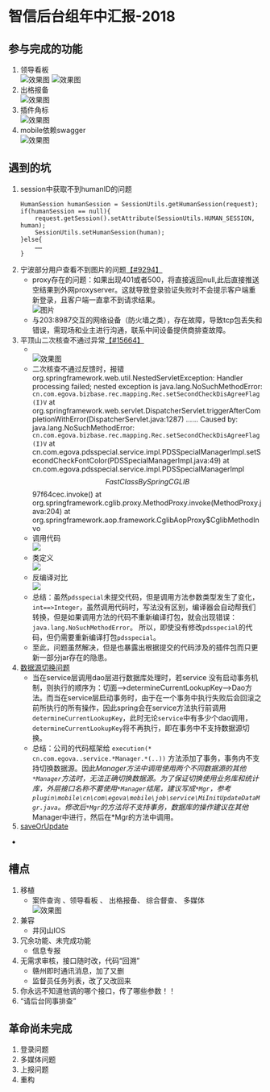 # 智信后台组年中汇报-2018
## 参与完成的功能
1. 领导看板<br>
    ![效果图](img/leaderbord1.png)  ![效果图](img/leaderbord2.png) <br>
1. 出格报备<br>
    ![效果图](img/defaultimg.png)<br>
1. 插件角标<br>
    ![效果图](img/tipnum.png)<br>
1. mobile依赖swagger<br>
    ![效果图](img/swagger.png)<br>
## 遇到的坑
1. session中获取不到humanID的问题
    ```
    HumanSession humanSession = SessionUtils.getHumanSession(request);
    if(humanSession == null){
        request.getSession().setAttribute(SessionUtils.HUMAN_SESSION, human);
        SessionUtils.setHumanSession(human);
    }else{
        ……
    }
    ```
2. 宁波部分用户查看不到图片的问题[【#9294】](http://faq.egova.com.cn:7777/redmine/issues/9294)
    * proxy存在的问题：如果出现401或者500，将直接返回null,此后直接推送空结果到外网proxyserver。这就导致登录验证失败时不会提示客户端重新登录，且客户端一直拿不到请求结果。
    <br>![图片](img/proxy.png)
    * 与203:8987交互的网络设备（防火墙之类），存在故障，导致tcp包丢失和错误，需现场和业主进行沟通，联系中间设备提供商排查故障。
3. 平顶山二次核查不通过异常[【#15664】](http://faq.egova.com.cn:7777/redmine/issues/15664)<br>
    * <br>![效果图](img/pingdingshan.png)
    * 二次核查不通过反馈时，报错  org.springframework.web.util.NestedServletException: Handler processing failed; nested exception is java.lang.NoSuchMethodError: `cn.com.egova.bizbase.rec.mapping.Rec.setSecondCheckDisAgreeFlag(I)V`
        at org.springframework.web.servlet.DispatcherServlet.triggerAfterCompletionWithError(DispatcherServlet.java:1287)
            ……
     Caused by: java.lang.NoSuchMethodError: `cn.com.egova.bizbase.rec.mapping.Rec.setSecondCheckDisAgreeFlag(I)V`
        at cn.com.egova.pdsspecial.service.impl.PDSSpecialManagerImpl.setSecondCheckFontColor(PDSSpecialManagerImpl.java:49)
        at cn.com.egova.pdsspecial.service.impl.PDSSpecialManagerImpl$$FastClassBySpringCGLIB$$97f64cec.invoke(<generated>)
        at org.springframework.cglib.proxy.MethodProxy.invoke(MethodProxy.java:204)
        at org.springframework.aop.framework.CglibAopProxy$CglibMethodInvo
    * 调用代码<br>
    ![](img/pingdingshan3.png)
    * 类定义<br>
    ![](img/pingdingshan2.png)
    * 反编译对比<br>
    ![](img/pingdingshan4.png)
    * 总结：虽然`pdsspecial`未提交代码，但是调用方法参数类型发生了变化，`int==>Integer`，虽然调用代码时，写法没有区别，编译器会自动帮我们转换，但是如果调用方法的代码不重新编译打包，就会出现错误： `java.lang.NoSuchMethodError`。
    所以，即使没有修改`pdsspecial`的代码，但仍需要重新编译打包`pdsspecial`。
    * 至此，问题虽然解决，但是也暴露出根据提交的代码涉及的插件包而只更新一部分jar存在的隐患。
4.  [数据源切换问题](http://note.youdao.com/noteshare?id=0720311971dc720fc615d70abb254ca8)
    * 当在service层调用dao层进行数据库处理时，若service 没有启动事务机制，则执行的顺序为：切面——>determineCurrentLookupKey——>Dao方法。而当在service层启动事务时，由于在一个事务中执行失败后会回滚之前所执行的所有操作，因此spring会在service方法执行前调用`determineCurrentLookupKey`，此时无论`service`中有多少个dao调用，`determineCurrentLookupKey`将不再执行，即在事务中不支持数据源切换。
    * 总结：公司的代码框架给 `execution(* cn.com.egova..service.*Manager.*(..))` 方法添加了事务，事务内不支持切换数据源。因此*Manager方法中调用使用两个不同数据源的其他`*Manager`方法时，无法正确切换数据源。为了保证切换使用业务库和统计库，外层接口名称不要使用`*Manager`结尾，建议写成`*Mgr`，参考`plugin\mobile\cn\com\egova\mobile\job\service\MiInitUpdateDataMgr.java`。修改后`*Mgr`的方法将不支持事务，数据库的操作建议在其他*Manager中进行，然后在*Mgr的方法中调用。
5. [saveOrUpdate](http://note.youdao.com/noteshare?id=9cad1d959c77ecb29d518d6c677cf466)
  * 

## 槽点
1. 移植
    * 案件查询 、领导看板 、 出格报备、 综合督查、 多媒体<br>
    ![效果图](img/defaultimg.png)<br>
2. 兼容
    * 井冈山IOS
3. 冗余功能、未完成功能
    * 信息专报
4. 无需求审核，接口随时改，代码“回溯”
    * 赣州即时通讯消息，加了又删
    * 监督员任务列表，改了又改回来
5. 你永远不知道他调的哪个接口，传了哪些参数！！
6. “请后台同事排查”

## 革命尚未完成
1. 登录问题
1. 多媒体问题
1. 上报问题
2. 重构
